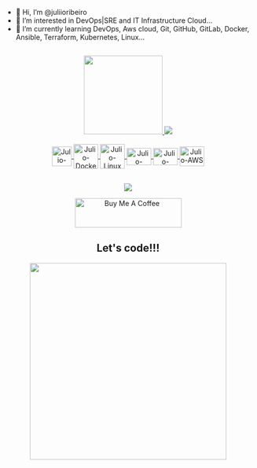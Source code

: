 - 👋 Hi, I’m @juliioribeiro
- 👀 I’m interested in DevOps|SRE and IT Infrastructure Cloud...
- 🌱 I’m currently learning DevOps, Aws cloud, Git, GitHub, GitLab, Docker, Ansible, Terraform, Kubernetes, Linux...
## 

<div align="center">
  <a href="https://github.com/juliioribeiro">
  <img height="160em" src="https://github-readme-stats.vercel.app/api?username=juliioribeiro&show_icons=true&theme=dark&include_all_commits=true&count_private=true"/>
  <img src = "https://github-readme-stats.vercel.app/api/top-langs/?username=juliioribeiro&hide=css,html&theme=dark">
<div style="display: inline_block"><br>
  <img align="center" alt="Julio-Git height="35" width="40" <img src="https://cdn.jsdelivr.net/gh/devicons/devicon/icons/git/git-original.svg" />
  <img align="center" alt="Julio-Docker height="35" width="50" <img src="https://cdn.jsdelivr.net/gh/devicons/devicon/icons/docker/docker-original.svg" />
  <img align="center" alt="Julio-Linux height="35" width="50" <img src="https://cdn.jsdelivr.net/gh/devicons/devicon/icons/linux/linux-original.svg" />
  <img align="center" alt="Julio-Kubernetes" height="35" width="50" <img src="https://cdn.jsdelivr.net/gh/devicons/devicon/icons/kubernetes/kubernetes-plain.svg" />
  <img align="center" alt="Julio-Vagrant" height="35" width="50" <img src="https://cdn.jsdelivr.net/gh/devicons/devicon/icons/vagrant/vagrant-original.svg" />
  <img align="center" alt="Julio-AWS" height="40" width="50" <img src = "https://cdn.jsdelivr.net/gh/devicons/devicon/icons/amazonwebservices/amazonwebservices-original.svg" />
  
  ##
 
<div> 
  <a href="https://www.linkedin.com/in/juliioribeiro-dev/" target="_blank"><img src="https://img.shields.io/badge/-LinkedIn-%230077B5?style=for-the-badge&logo=linkedin&logoColor=white" target="_blank"></a>  
</div>
<p align="center">
  <a href="https://www.buymeacoffee.com/jribeirosre" target="_blank"><img src="https://cdn.buymeacoffee.com/buttons/v2/default-yellow.png" alt="Buy Me A Coffee" height="60px" width="217px" ></a>
</p>





<div align="center">
<h2>Let's code!!!</h2>
<img src="https://media.giphy.com/media/12g53gdURkojug/giphy.gif" width="400px" />
</div>

